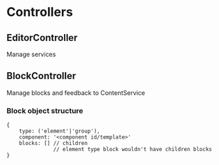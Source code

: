 # Controllers

## EditorController

Manage services


## BlockController

Manage blocks and feedback to ContentService

### Block object structure

```
{
	type: ('element'|'group'),
	component: '<component id/template>'
	blocks: [] // children
			   // element type block wouldn't have children blocks
}
```
